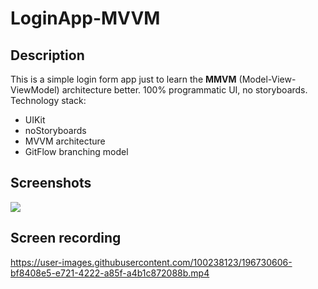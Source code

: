 # LoginApp-MVVM
## Description
This is a simple login form app just to learn the **MMVM** (Model-View-ViewModel) architecture better. 100% programmatic UI, no storyboards.
Technology stack: 
 - UIKit
 - noStoryboards 
 - MVVM architecture
 - GitFlow branching model
## Screenshots
<img src="https://user-images.githubusercontent.com/100238123/196733124-30f773b7-b04e-42c2-80bd-c2013e017da0.png" >

## Screen recording

https://user-images.githubusercontent.com/100238123/196730606-bf8408e5-e721-4222-a85f-a4b1c872088b.mp4

